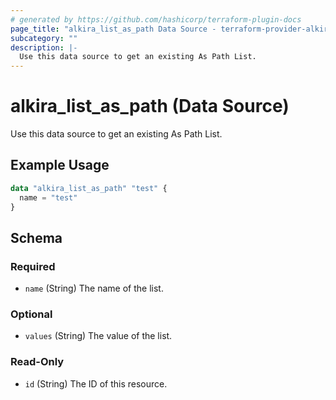 ```yaml
---
# generated by https://github.com/hashicorp/terraform-plugin-docs
page_title: "alkira_list_as_path Data Source - terraform-provider-alkira"
subcategory: ""
description: |-
  Use this data source to get an existing As Path List.
---
```


# alkira_list_as_path (Data Source)

Use this data source to get an existing As Path List.

## Example Usage

```terraform
data "alkira_list_as_path" "test" {
  name = "test"
}
```

<!-- schema generated by tfplugindocs -->
## Schema

### Required

- `name` (String) The name of the list.

### Optional

- `values` (String) The value of the list.

### Read-Only

- `id` (String) The ID of this resource.



